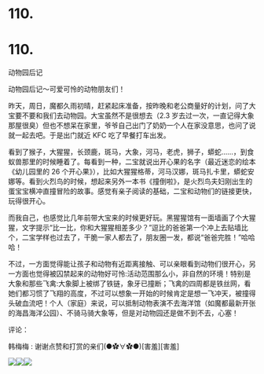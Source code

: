 # 110.

# 110.

动物园后记

动物园后记～可爱可怜的动物朋友们！

昨天，周日，魔都久雨初晴，赶紧起床准备，按昨晚和老公商量好的计划，问了大宝要不要和我们去动物园。大宝虽然不是很想去（2.3 岁去过一次，一直记得大象那屋很臭）但也不想呆在家里，爷爷自己出门了奶奶一个人在家没意思，也问了说就一起去吧。于是出门就近 KFC 吃了早餐打车出发。

看到了猴子，大猩猩，长颈鹿，斑马，大象，河马，老虎，狮子，蟒蛇……，到食蚁兽那里的时候睡着了。每看到一种，二宝就说出开心果的名字（最近迷恋的绘本《幼儿园里的 26 个开心果》），比如大猩猩格蒂，河马汉娜，斑马扎卡里，蟒蛇安娜等。看到火烈鸟的时候，想起来另外一本书《撞倒啦》，是火烈鸟夫妇刚出生的蛋宝宝横冲直撞冒险的故事。感觉有亲子阅读的基础，二宝和动物们的链接更快，玩得很开心。

而我自己，也感觉比几年前带大宝来的时候更好玩。黑猩猩馆有一面墙画了个大猩猩，文字提示“比一比，你和大猩猩相差多少？”逗比的爸爸第一个冲上去贴墙比个，二宝学样也过去了，干脆一家人都去了，朋友圈一发，都说“爸爸完胜！”哈哈哈！

不过，一方面觉得能让孩子和动物有近距离接触、可以亲眼看到动物们很开心，另一方面也觉得被囚禁起来的动物好可怜:活动范围那么小，非自然的环境！特别是大象和那些飞禽:大象脚上被绑了铁链，象牙已撞断；飞禽的四周都是铁丝网，看她们都习惯了飞翔的高度，不过可以想象一开始的时候肯定是想一飞冲天，被撞得头破血流吧！个人（家庭）来说，可以抵制动物表演不去海洋馆（如魔都最新开张的海昌海洋公园）、不骑马骑大象等，但是对动物园还是做不到不去，心塞！

评论：

韩梅梅 : 谢谢点赞和打赏的亲们(●✿∀✿●)[害羞][害羞]

![](img/FnSCJj2wz9sz_1bPmCyOsbMTeJV7.png)![](img/FnUVYt0lZmolGk6qG46io5isfFXK.png)![](img/FpaUs7ZvYQT2_6lMC9GTJNzYTltm.png)